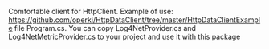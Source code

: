Comfortable client for HttpClient. Example of use: https://github.com/operki/HttpDataClient/tree/master/HttpDataClientExample file Program.cs. You can copy Log4NetProvider.cs and Log4NetMetricProvider.cs to your project and use it with this package